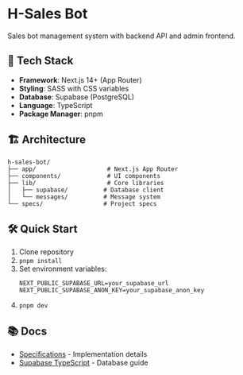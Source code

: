 # H-Sales Bot

Sales bot management system with backend API and admin frontend.

## 🚀 Tech Stack

- **Framework**: Next.js 14+ (App Router)
- **Styling**: SASS with CSS variables
- **Database**: Supabase (PostgreSQL)
- **Language**: TypeScript
- **Package Manager**: pnpm

## 🏗️ Architecture

```
h-sales-bot/
├── app/                    # Next.js App Router
├── components/             # UI components
├── lib/                    # Core libraries
│   ├── supabase/          # Database client
│   └── messages/          # Message system
└── specs/                 # Project specs
```

## 🛠️ Quick Start

1. Clone repository
2. `pnpm install`
3. Set environment variables:
   ```env
   NEXT_PUBLIC_SUPABASE_URL=your_supabase_url
   NEXT_PUBLIC_SUPABASE_ANON_KEY=your_supabase_anon_key
   ```
4. `pnpm dev`

## 📚 Docs

- [Specifications](./specs/) - Implementation details
- [Supabase TypeScript](https://supabase.com/docs/reference/javascript/typescript-support) - Database guide
